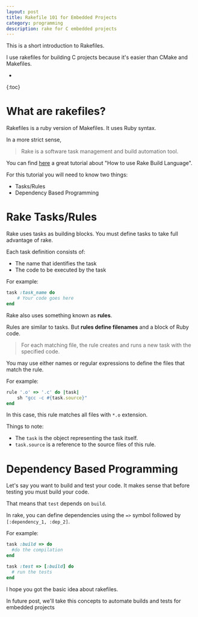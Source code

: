 ```yaml
---
layout: post
title: Rakefile 101 for Embedded Projects
category: programming
description: rake for C embedded projects
---
```


This is a short introduction to Rakefiles.

I use rakefiles for building C projects because it's easier than CMake and Makefiles.

* 
{:toc}


# What are rakefiles?

Rakefiles is a ruby version of Makefiles. It uses Ruby syntax.

In a more strict sense, 
> Rake is a software task management and build automation tool.

You can find [here](https://martinfowler.com/articles/rake.html) a great tutorial about "How to use Rake Build Language". 

For this tutorial you will need to know two things:

- Tasks/Rules
- Dependency Based Programming

# Rake Tasks/Rules
Rake uses tasks as building blocks. 
You must define tasks to take full advantage of rake.

Each task definition consists of:

- The name that identifies the task
- The code to be executed by the task

For example:

```ruby
task :task_name do
    # Your code goes here
end
```

Rake also uses something known as **rules**.  

Rules are similar to tasks. 
But **rules define filenames** and a block of Ruby code. 

> For each matching file, the rule creates and runs a new task with the specified code.

You may use either names or regular expressions to define the files that match the rule.

For example:

```ruby
rule '.o' => '.c' do |task|
    sh "gcc -c #{task.source}"
end
```

In this case, this rule matches all files with `*.o` extension.  

Things to note:
- The `task` is the object representing the task itself.
- `task.source` is a reference to the source files of this rule.

# Dependency Based Programming

Let's say you want to build and test your code.
It makes sense that before testing you must build your code.

That means that `test` depends on `build`.

In rake, you can define dependencies using the `=>` symbol followed by `[:dependency_1, :dep_2]`.

For example:
 
```ruby
task :build => do
  #do the compilation
end

task :test => [:build] do
  # run the tests
end
```

I hope you got the basic idea about rakefiles.

In future post, we'll take this concepts to automate builds and tests for embedded projects 
